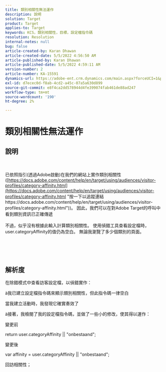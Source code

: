 ```yaml
---
title: 類別相關性無法運作
description: 說明
solution: Target
product: Target
applies-to: Target
keywords: KCS，類別相關性，目標，設定檔指令碼
resolution: Resolution
internal-notes: null
bug: false
article-created-by: Karan Dhawan
article-created-date: 5/5/2022 4:56:50 AM
article-published-by: Karan Dhawan
article-published-date: 5/5/2022 4:59:11 AM
version-number: 2
article-number: KA-15591
dynamics-url: https://adobe-ent.crm.dynamics.com/main.aspx?forceUCI=1&pagetype=entityrecord&etn=knowledgearticle&id=8ccaa0c4-2fcc-ec11-a7b5-6045bd00db25
exl-id: d7ecec0d-f8ab-4cd2-a45c-07a5a630d899
source-git-commit: e8f4ca2dd578944d4fe399074fab461de88ad247
workflow-type: tm+mt
source-wordcount: '190'
ht-degree: 2%

---
```


# 類別相關性無法運作

## 說明

<br><br>已依照指引(透過Adobe啟動)在我們的網站上實作類別相關性([https://docs.adobe.com/content/help/en/target/using/audiences/visitor-profiles/category-affinity.html](https://docs.adobe.com/content/help/en/target/using/audiences/visitor-profiles/category-affinity.html "按一下以追蹤連結https://docs.adobe.com/content/help/en/target/using/audiences/visitor-profiles/category-affinity.html"))。 因此，我們可以在對Adobe Target的呼叫中看到類別資訊已正確傳遞
<br> 
<br>不過，似乎沒有根據此輸入計算類別相關性。 使用偵錯工具查看設定檔時，user.categoryAffinity的值仍為空白。 無論我瀏覽了多少個類別的頁面。<br><br><br><br><br>

## 解析度


在除錯模式中查看訪客設定檔，以偵錯實作：

à我已建立設定檔指令碼來顯示類別相關性，但此指令碼一律空白

當我建立活動時，我發現它確實奏效了

à接著，我檢閱了我的設定檔指令碼，並做了一些小的修改，使其得以運作：



變更前

return user.categoryAffinity || &quot;onbestaand&quot;;



變更後

var affinity = user.categoryAffinity || &quot;onbestaand&quot;;

回訪相關性；
